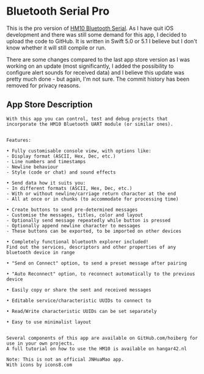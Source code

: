 # Bluetooth Serial Pro
This is the pro version of [HM10 Bluetooth Serial](https://github.com/hoiberg/HM10-BluetoothSerial-iOS). As I have quit iOS development and there was still some demand for this app, I decided to upload the code to GitHub. It is written in Swift 5.0 or 5.1 I believe but I don't know whether it will still compile or run. 

There are some changes compared to the last app store version as I was working on an update (most significantly, I added the possibility to configure alert sounds for received data) and I believe this update was pretty much done - but again, I'm not sure. The commit history has been removed for privacy reasons.

## App Store Description
```
With this app you can control, test and debug projects that incorporate the HM10 Bluetooth UART module (or similar ones).


Features:

• Fully customisable console view, with options like:
- Display format (ASCII, Hex, Dec, etc.)
- Line numbers and timestamps
- Newline behaviour 
- Style (code or chat) and sound effects

• Send data how it suits you:
- In different formats (ASCII, Hex, Dec, etc.)
- With or without newline/carriage return character at the end
- All at once or in chunks (to accommodate for processing time)

• Create buttons to send pre-determined messages
- Customise the messages, titles, color and layout
- Optionally send message repeatedly while button is pressed
- Optionally append newline character to messages
- These buttons can be exported, to be imported on other devices

• Completely functional bluetooth explorer included!
Find out the services, descriptors and other properties of any bluetooth device in range

• "Send on Connect" option, to send a preset message after pairing

• "Auto Reconnect" option, to reconnect automatically to the previous device

• Easily copy or share the sent and received messages

• Editable service/characteristic UUIDs to connect to

• Read/Write characteristic UUIDs can be set separately

• Easy to use minimalist layout


Several components of this app are available on GitHub.com/hoiberg for use in your own projects.
A full tutorial on how to use the HM10 is available on hangar42.nl

Note: This is not an official JNHuaMao app.
With icons by icons8.com
```